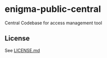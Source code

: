 # enigma-public-central
Central Codebase for access management tool

##  License
See [LICENSE.md](.github/LICENSE.md)